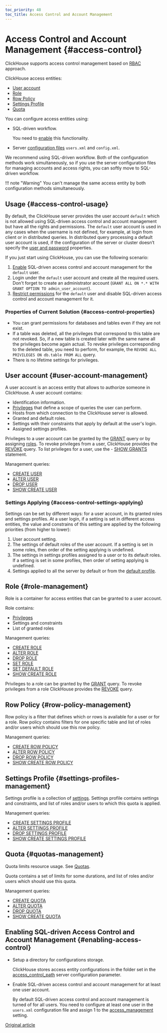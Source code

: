 ```yaml
---
toc_priority: 48
toc_title: Access Control and Account Management
---
```


# Access Control and Account Management {#access-control}

ClickHouse supports access control management based on [RBAC](https://en.wikipedia.org/wiki/Role-based_access_control) approach.

ClickHouse access entities:
- [User account](#user-account-management)
- [Role](#role-management)
- [Row Policy](#row-policy-management)
- [Settings Profile](#settings-profiles-management)
- [Quota](#quotas-management)

You can configure access entities using:

- SQL-driven workflow.

    You need to [enable](#enabling-access-control) this functionality.

- Server [configuration files](configuration_files.md) `users.xml` and `config.xml`.

We recommend using SQL-driven workflow. Both of the configuration methods work simultaneously, so if you use the server configuration files for managing accounts and access rights, you can softly move to SQL-driven workflow. 

!!! note "Warning"
    You can't manage the same access entity by both configuration methods simultaneously.


## Usage {#access-control-usage}

By default, the ClickHouse server provides the user account `default` which is not allowed using SQL-driven access control and account management but have all the rights and permissions. The `default` user account is used in any cases when the username is not defined, for example, at login from client or in distributed queries. In distributed query processing a default user account is used, if the configuration of the server or cluster doesn’t specify the [user and password](../engines/table_engines/special/distributed.md) properties.

If you just start using ClickHouse, you can use the following scenario:

1. [Enable](#enabling-access-control) SQL-driven access control and account management for the `default` user.
2. Login under the `default` user account and create all the required users. Don't forget to create an administrator account (`GRANT ALL ON *.* WITH GRANT OPTION TO admin_user_account`).
3. [Restrict permissions](settings/permissions_for_queries.md#permissions_for_queries) for the `default` user and disable SQL-driven access control and account management for it.

### Properties of Current Solution {#access-control-properties}

- You can grant permissions for databases and tables even if they are not exist.
- If a table was deleted, all the privileges that correspond to this table are not revoked. So, if a new table is created later with the same name all the privileges become again actual. To revoke privileges corresponding to the deleted table, you need to perform, for example, the `REVOKE ALL PRIVILEGES ON db.table FROM ALL` query.
- There is no lifetime settings for privileges.

## User account {#user-account-management}

A user account is an access entity that allows to authorize someone in ClickHouse. A user account contains:

- Identification information.
- [Privileges](../sql_reference/statements/grant.md#grant-privileges) that define a scope of queries the user can perform.
- Hosts from which connection to the ClickHouse server is allowed.
- Granted and default roles.
- Settings with their constraints that apply by default at the user's login.
- Assigned settings profiles.

Privileges to a user account can be granted by the [GRANT](../sql_reference/statements/grant.md) query or by assigning [roles](#role-management). To revoke privileges from a user, ClickHouse provides the [REVOKE](../sql_reference/statements/revoke.md) query. To list privileges for a user, use the - [SHOW GRANTS](../sql_reference/statements/show.md#show-grants-statement) statement.

Management queries:

- [CREATE USER](../sql_reference/statements/create.md#create-user-statement)
- [ALTER USER](../sql_reference/statements/alter.md#alter-user-statement)
- [DROP USER](../sql_reference/statements/misc.md#drop-user-statement)
- [SHOW CREATE USER](../sql_reference/statements/show.md#show-create-user-statement)

### Settings Applying {#access-control-settings-applying}

Settings can be set by different ways: for a user account, in its granted roles and settings profiles. At a user login, if a setting is set in different access entities, the value and constrains of this setting are applied by the following priorities (from higher to lower):

1. User account setting.
2. The settings of default roles of the user account. If a setting is set in some roles, then order of the setting applying is undefined.
3. The settings in settings profiles assigned to a user or to its default roles. If a setting is set in some profiles, then order of setting applying is undefined.
4. Settings applied to all the server by default or from the [default profile](server_configuration_parameters/settings.md#default-profile).


## Role {#role-management}

Role is a container for access entities that can be granted to a user account.

Role contains:

- [Privileges](../sql_reference/statements/grant.md#grant-privileges)
- Settings and constraints
- List of granted roles

Management queries:

- [CREATE ROLE](../sql_reference/statements/create.md#create-role-statement)
- [ALTER ROLE](../sql_reference/statements/alter.md#alter-role-statement)
- [DROP ROLE](../sql_reference/statements/misc.md#drop-role-statement)
- [SET ROLE](../sql_reference/statements/misc.md#set-role-statement)
- [SET DEFAULT ROLE](../sql_reference/statements/misc.md#set-default-role-statement)
- [SHOW CREATE ROLE](../sql_reference/statements/show.md#show-create-role-statement)

Privileges to a role can be granted by the [GRANT](../sql_reference/statements/grant.md) query. To revoke privileges from a role ClickHouse provides the [REVOKE](../sql_reference/statements/revoke.md) query.

## Row Policy {#row-policy-management}

Row policy is a filter that defines which or rows is available for a user or for a role. Row policy contains filters for one specific table and list of roles and/or users which should use this row policy.

Management queries:

- [CREATE ROW POLICY](../sql_reference/statements/create.md#create-row-policy-statement)
- [ALTER ROW POLICY](../sql_reference/statements/alter.md#alter-row-policy-statement)
- [DROP ROW POLICY](../sql_reference/statements/misc.md#drop-row-policy-statement)
- [SHOW CREATE ROW POLICY](../sql_reference/statements/show.md#show-create-row-policy-statement)


## Settings Profile {#settings-profiles-management}

Settings profile is a collection of [settings](settings/index.md). Settings profile contains settings and constraints, and list of roles and/or users to which this quota is applied.

Management queries:

- [CREATE SETTINGS PROFILE](../sql_reference/statements/create.md#create-settings-profile-statement)
- [ALTER SETTINGS PROFILE](../sql_reference/statements/alter.md#alter-settings-profile-statement)
- [DROP SETTINGS PROFILE](../sql_reference/statements/misc.md#drop-settings-profile-statement)
- [SHOW CREATE SETTINGS PROFILE](../sql_reference/statements/show.md#show-create-settings-profile-statement)


## Quota {#quotas-management}

Quota limits resource usage. See [Quotas](quotas.md).

Quota contains a set of limits for some durations, and list of roles and/or users which should use this quota.

Management queries:

- [CREATE QUOTA](../sql_reference/statements/create.md#create-quota-statement)
- [ALTER QUOTA](../sql_reference/statements/alter.md#alter-quota-statement)
- [DROP QUOTA](../sql_reference/statements/misc.md#drop-quota-statement)
- [SHOW CREATE QUOTA](../sql_reference/statements/show.md#show-create-quota-statement)


## Enabling SQL-driven Access Control and Account Management {#enabling-access-control}

- Setup a directory for configurations storage.

    ClickHouse stores access entity configurations in the folder set in the [access_control_path](server_configuration_parameters/settings.md#access_control_path) server configuration parameter.

- Enable SQL-driven access control and account management for at least one user account.

    By default SQL-driven access control and account management is turned of for all users. You need to configure at least one user in the `users.xml` configuration file and assign 1 to the [access_management](settings/settings_users.md#access_management-user-setting) setting.


[Original article](https://clickhouse.tech/docs/en/operations/access_rights/) <!--hide-->
